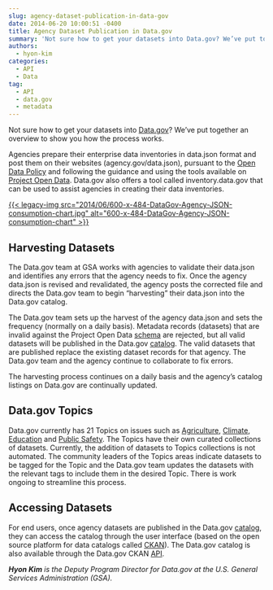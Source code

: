 ```yaml
---
slug: agency-dataset-publication-in-data-gov
date: 2014-06-20 10:00:51 -0400
title: Agency Dataset Publication in Data.gov
summary: 'Not sure how to get your datasets into Data.gov? We’ve put together an overview to show you how the process works. Agencies prepare their enterprise data inventories in data.json format and post them on their websites (agency.gov/data.json), pursuant to the Open Data Policy and following the guidance and using the tools available on Project Open'
authors:
  - hyon-kim
categories:
  - API
  - Data
tag:
  - API
  - data.gov
  - metadata
---
```


Not sure how to get your datasets into [Data.gov](http://www.data.gov/)? We’ve put together an overview to show you how the process works.

Agencies prepare their enterprise data inventories in data.json format and post them on their websites (agency.gov/data.json), pursuant to the [Open Data Policy](http://www.whitehouse.gov/sites/default/files/omb/memoranda/2013/m-13-13.pdf) and following the guidance and using the tools available on [Project Open Data](http://project-open-data.github.io/). Data.gov also offers a tool called inventory.data.gov that can be used to assist agencies in creating their data inventories.

[{{< legacy-img src="2014/06/600-x-484-DataGov-Agency-JSON-consumption-chart.jpg" alt="600-x-484-DataGov-Agency-JSON-consumption-chart" >}}](https://s3.amazonaws.com/digitalgov/_legacy-img/2014/06/1080-x-872-DataGov-Agency-JSON-consumption-chart.jpg)

 

## Harvesting Datasets

The Data.gov team at GSA works with agencies to validate their data.json and identifies any errors that the agency needs to fix. Once the agency data.json is revised and revalidated, the agency posts the corrected file and directs the Data.gov team to begin “harvesting” their data.json into the Data.gov catalog.

The Data.gov team sets up the harvest of the agency data.json and sets the frequency (normally on a daily basis). Metadata records (datasets) that are invalid against the Project Open Data [schema](http://project-open-data.github.io/schema/) are rejected, but all valid datasets will be published in the Data.gov [catalog](http://catalog.data.gov/dataset). The valid datasets that are published replace the existing dataset records for that agency. The Data.gov team and the agency continue to collaborate to fix errors.

The harvesting process continues on a daily basis and the agency’s catalog listings on Data.gov are continually updated.

## Data.gov Topics

Data.gov currently has 21 Topics on issues such as [Agriculture](https://www.data.gov/food/), [Climate](https://www.data.gov/climate/), [Education](https://www.data.gov/education/) and [Public Safety](https://www.data.gov/safety/). The Topics have their own curated collections of datasets. Currently, the addition of datasets to Topics collections is not automated. The community leaders of the Topics areas indicate datasets to be tagged for the Topic and the Data.gov team updates the datasets with the relevant tags to include them in the desired Topic. There is work ongoing to streamline this process.

## Accessing Datasets

For end users, once agency datasets are published in the Data.gov [catalog](http://catalog.data.gov/dataset), they can access the catalog through the user interface (based on the open source platform for data catalogs called [CKAN](http://ckan.org/)). The Data.gov catalog is also available through the Data.gov CKAN [API](http://catalog.data.gov/api/3/).

_**Hyon Kim** is the Deputy Program Director for Data.gov at the U.S. General Services Administration (GSA)._